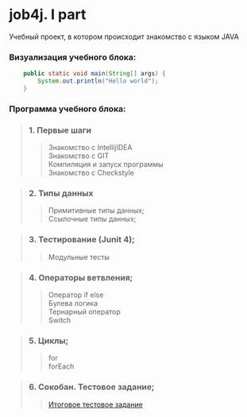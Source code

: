 # job4j. I part

Учебный проект, в котором происходит знакомство с языком JAVA

### Визуализация учебного блока:


``` JAVA
    public static void main(String[] args) {
        System.out.println("Hello world");
    }
```

### **Программа учебного блока:**

>### 1. Первые шаги
>> Знакомство с IntellijIDEA
>> <br/>Знакомство с GIT
>> <br/>Компиляция и запуск программы
>> <br/>Знакомство с Checkstyle

>### 2. Типы данных
>> Примитивные типы данных;
>> <br/>Ссылочные типы данных;

>### 3. Тестирование (Junit 4);
>> Модульные тесты

>### 4. Операторы ветвления;
>> Оператор if else
>> <br/>Булева логика
>> <br/>Тернарный оператор
>> <br/>Switch

>### 5. Циклы;
>> for
>> <br/>forEach


>### 6. Сокобан. Тестовое задание;
>> [Итоговое тестовое задание](https://github.com/Futsey/games_oop_javafx/commit/6acf4d46486d058873bba296b2ee54bd27e9e40a)
